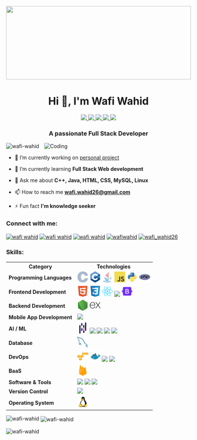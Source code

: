 <a href="https://rishavchanda.io">
  <img src="https://media.giphy.com/media/NKEt9elQ5cR68/giphy.gif" width="100%" height="200">
</a>



<h1 align="center">Hi 👋, I'm Wafi Wahid</h1>
<p align="center">
<a href="https://www.credly.com/badges/db9f72d8-1045-42ae-9dfb-6b925ae32e37">
  <img src="https://images.credly.com/size/680x680/images/afaacd18-d4a9-48af-b54c-846615756ec7/image.png" width="120">
</a>

  <a href="https://www.credly.com/badges/db9f72d8-1045-42ae-9dfb-6b925ae32e37">
    <img src="https://images.credly.com/size/680x680/images/e747147a-9300-4795-8b38-704a133bed88/Coursera_20Front_20end_20Development_20with_20React_20V2.png" width="120">
  </a>
  <a href="https://www.credly.com/badges/db9f72d8-1045-42ae-9dfb-6b925ae32e37">
    <img src="https://images.credly.com/size/680x680/images/9a0255eb-a47d-4f3a-9611-243bfe3eb9e4/image.png" width="120">
  </a>
  <a href="https://www.credly.com/badges/db9f72d8-1045-42ae-9dfb-6b925ae32e37">
    <img src="https://images.credly.com/size/680x680/images/40bee502-a5b3-4365-90e7-57eed5067594/image.png" width="120">
  </a>
  <a href="https://www.credly.com/badges/db9f72d8-1045-42ae-9dfb-6b925ae32e37">
    <img src="https://images.credly.com/size/680x680/images/a9d0fe89-a11c-4266-8940-9eca7762b294/image.png" width="120">
  </a>
</p>


<h3 align="center">A passionate Full Stack Developer</h3>
<img align="right" alt="Coding" width="400" src="https://cdn.dribbble.com/users/1894420/screenshots/14032021/media/a85f637f1eb4cd5efdd307f9760472a1.gif">



<p align="left"> <img src="https://komarev.com/ghpvc/?username=wafi-wahid&label=Profile%20views&color=0e75b6&style=flat" alt="wafi-wahid" /> </p>

- 🔭 I’m currently working on [personal project](https://github.com/Wafi-wahid/ChitChat-MessagingApp.git)

- 🌱 I’m currently learning **Full Stack Web development**

- 💬 Ask me about **C++, Java, HTML, CSS, MySQL, Linux**

- 📫 How to reach me **wafi.wahid26@gmail.com**

- ⚡ Fun fact **I'm knowledge seeker**

<h3 align="left">Connect with me:</h3>
<p align="left">
<a href="https://www.linkedin.com/in/wafiwahid26" target="blank"><img align="center" src="https://raw.githubusercontent.com/rahuldkjain/github-profile-readme-generator/master/src/images/icons/Social/linked-in-alt.svg" alt="wafi wahid" height="30" width="40" /></a>
<a href="https://www.youtube.com/channel/UCsPkkJdtoM9-xbl06epjqqg" target="blank"><img align="center" src="https://raw.githubusercontent.com/rahuldkjain/github-profile-readme-generator/master/src/images/icons/Social/youtube.svg" alt="wafi wahid" height="30" width="40" /></a>
<a href="https://www.leetcode.com/wafi wahid" target="blank"><img align="center" src="https://raw.githubusercontent.com/rahuldkjain/github-profile-readme-generator/master/src/images/icons/Social/leet-code.svg" alt="wafi wahid" height="30" width="40" /></a>
<a href="https://kaggle.com/wafiwahid" target="blank"><img align="center" src="https://raw.githubusercontent.com/rahuldkjain/github-profile-readme-generator/master/src/images/icons/Social/kaggle.svg" alt="wafiwahid" height="30" width="40" /></a>
<a href="https://www.hackerrank.com/wafi_wahid26" target="blank"><img align="center" src="https://raw.githubusercontent.com/rahuldkjain/github-profile-readme-generator/master/src/images/icons/Social/hackerrank.svg" alt="wafi_wahid26" height="30" width="40" /></a>
</p>


<h3 align="left">Skills:</h3>

<table>
  <tr>
    <th>Category</th>
    <th>Technologies</th>
  </tr>
  <tr>
    <td><strong>Programming Languages</strong></td>
    <td>
      <img src="https://raw.githubusercontent.com/devicons/devicon/master/icons/c/c-original.svg" height="30"/>
      <img src="https://raw.githubusercontent.com/devicons/devicon/master/icons/cplusplus/cplusplus-original.svg" height="30"/>
      <img src="https://raw.githubusercontent.com/devicons/devicon/master/icons/java/java-original.svg" height="30"/>
      <img src="https://raw.githubusercontent.com/devicons/devicon/master/icons/javascript/javascript-original.svg" height="30"/>
      <img src="https://raw.githubusercontent.com/devicons/devicon/master/icons/python/python-original.svg" height="30"/>
      <img src="https://raw.githubusercontent.com/devicons/devicon/master/icons/php/php-original.svg" height="30"/>
    </td>
  </tr>
  <tr>
    <td><strong>Frontend Development</strong></td>
    <td>
      <img src="https://raw.githubusercontent.com/devicons/devicon/master/icons/html5/html5-original.svg" height="30"/>
      <img src="https://raw.githubusercontent.com/devicons/devicon/master/icons/css3/css3-original.svg" height="30"/>
      <img src="https://raw.githubusercontent.com/devicons/devicon/master/icons/react/react-original.svg" height="30"/>
      <img src="https://www.vectorlogo.zone/logos/tailwindcss/tailwindcss-icon.svg" height="30"/>
      <img src="https://raw.githubusercontent.com/devicons/devicon/master/icons/bootstrap/bootstrap-plain.svg" height="30"/>
    </td>
  </tr>
  <tr>
    <td><strong>Backend Development</strong></td>
    <td>
      <img src="https://raw.githubusercontent.com/devicons/devicon/master/icons/nodejs/nodejs-original.svg" height="30"/>
      <img src="https://raw.githubusercontent.com/devicons/devicon/master/icons/express/express-original.svg" height="30"/>
    </td>
  </tr>
  <tr>
    <td><strong>Mobile App Development</strong></td>
    <td>
      <img src="https://reactnative.dev/img/header_logo.svg" height="30"/>
    </td>
  </tr>
  <tr>
    <td><strong>AI / ML</strong></td>
    <td>
      <img src="https://raw.githubusercontent.com/devicons/devicon/master/icons/pandas/pandas-original.svg" height="30"/>
      <img src="https://www.vectorlogo.zone/logos/pytorch/pytorch-icon.svg" height="30"/>
      <img src="https://upload.wikimedia.org/wikipedia/commons/0/05/Scikit_learn_logo_small.svg" height="30"/>
      <img src="https://seaborn.pydata.org/_images/logo-mark-lightbg.svg" height="30"/>
      <img src="https://www.vectorlogo.zone/logos/tensorflow/tensorflow-icon.svg" height="30"/>
    </td>
  </tr>
  <tr>
    <td><strong>Database</strong></td>
    <td>
      <img src="https://raw.githubusercontent.com/devicons/devicon/master/icons/mysql/mysql-original.svg" height="30"/>
    </td>
  </tr>
  <tr>
    <td><strong>DevOps</strong></td>
    <td>
      <img src="https://raw.githubusercontent.com/devicons/devicon/master/icons/amazonwebservices/amazonwebservices-original.svg" height="30"/>
      <img src="https://raw.githubusercontent.com/devicons/devicon/master/icons/docker/docker-original.svg" height="30"/>
      <img src="https://www.vectorlogo.zone/logos/google_cloud/google_cloud-icon.svg" height="30"/>
      <img src="https://www.vectorlogo.zone/logos/gnu_bash/gnu_bash-icon.svg" height="30"/>
    </td>
  </tr>
  <tr>
    <td><strong>BaaS</strong></td>
    <td>
      <img src="https://raw.githubusercontent.com/devicons/devicon/master/icons/firebase/firebase-plain.svg" height="30"/>
    </td>
  </tr>
  <tr>
    <td><strong>Software & Tools</strong></td>
    <td>
      <img src="https://www.vectorlogo.zone/logos/figma/figma-icon.svg" height="30"/>
      <img src="https://www.vectorlogo.zone/logos/adobe_illustrator/adobe_illustrator-icon.svg" height="30"/>
      <img src="https://www.vectorlogo.zone/logos/getpostman/getpostman-icon.svg" height="30"/>
    </td>
  </tr>
  <tr>
    <td><strong>Version Control</strong></td>
    <td>
      <img src="https://www.vectorlogo.zone/logos/git-scm/git-scm-icon.svg" height="30"/>
    </td>
  </tr>
  <tr>
    <td><strong>Operating System</strong></td>
    <td>
      <img src="https://raw.githubusercontent.com/devicons/devicon/master/icons/linux/linux-original.svg" height="30"/>
    </td>
  </tr>
</table>



<p><img align="left" src="https://github-readme-stats.vercel.app/api/top-langs?username=wafi-wahid&show_icons=true&locale=en&layout=compact" alt="wafi-wahid" /></p>

<p>&nbsp;<img align="center" src="https://github-readme-stats.vercel.app/api?username=wafi-wahid&show_icons=true&locale=en" alt="wafi-wahid" /></p>

<p><img align="center" src="https://github-readme-streak-stats.herokuapp.com/?user=wafi-wahid&" alt="wafi-wahid" /></p>

